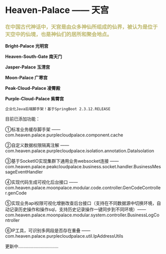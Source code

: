 # Heaven-Palace —— 天宫
### <font color=DarkKhaki>在中国古代神话中，天宫是由众多神仙所组成的仙界，被认为是位于天空中的仙境，也是神仙们的居所和聚会地点。</font>


**Bright-Palace 光明宫**

**Heaven-South-Gate 南天门**

**Jasper-Palace 玉清宫**

**Moon-Palace 广寒宫**

**Peak-Cloud-Palace 凌霄殿**

**Purple-Cloud-Palace 紫霄宫**


    企业化Java后端脚手架！基于SpringBoot 2.3.12.RELEASE 


目前已添加功能：

①标准业务缓存脚手架 —— com.heaven.palace.purplecloudpalace.component.cache

②自定义数据权限隔离注解 —— com.heaven.palace.purplecloudpalace.isolation.annotation.DataIsolation

③基于SocketIO实现集群下通用业务websocket连接 —— com.heaven.palace.peakcloudpalace.business.socket.handler.BusinessMessageEventHandler

④实现代码生成可视化后台接口 —— com.heaven.palace.moonpalace.modular.code.controller.GenCodeController.genCode

⑤实现业务api权限可视化增删改查后台接口（支持在不同数据源中切换环境，自动记录历史操作和操作sql，支持历史记录操作一键同步到不同环境）—— com.heaven.palace.moonpalace.modular.system.controller.BusinessLogController

⑥IP工具，可识别多网段是否存在重叠 —— com.heaven.palace.purplecloudpalace.util.IpAddressUtils

更新中................................



